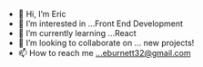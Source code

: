 - 👋 Hi, I’m Eric
- 👀 I’m interested in ...Front End Development
- 🌱 I’m currently learning ...React
- 💞️ I’m looking to collaborate on ... new projects!
- 📫 How to reach me ...eburnett32@gmail.com

<!---
eburnett3/eburnett3 is a ✨ special ✨ repository because its `README.md` (this file) appears on your GitHub profile.
You can click the Preview link to take a look at your changes.
--->
